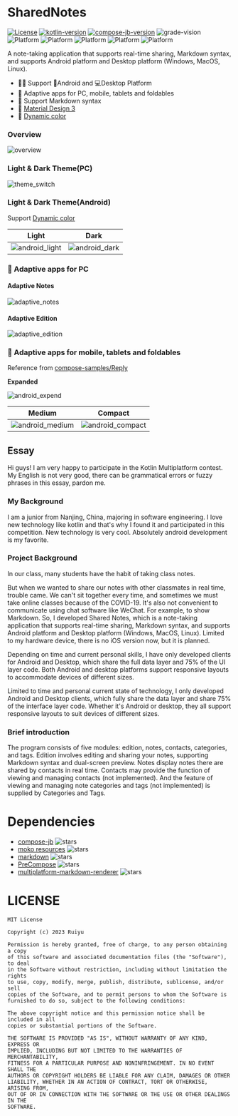 # SharedNotes

[![License](https://img.shields.io/github/license/Yorick-Ryu/SharedNotes)](https://mit-license.org/)
[![kotlin-version](https://img.shields.io/badge/kotlin-1.7.20-blue)](https://github.com/JetBrains/kotlin)
[![compose-jb-version](https://img.shields.io/badge/compose--jb-1.2.2-pink)](https://github.com/JetBrains/compose-jb)
![grade-vision](https://img.shields.io/badge/gradle-7.2.2-blue)
![Platform](https://img.shields.io/badge/platform-Android-green)
![Platform](https://img.shields.io/badge/platform-Windows-blue)
![Platform](https://img.shields.io/badge/platform-Linux-blue)
![Platform](https://img.shields.io/badge/platform-MacOX-blue)
![Platform](https://img.shields.io/badge/platform-JVM-red)

A note-taking application that supports real-time sharing, Markdown syntax, and supports Android platform and Desktop platform (Windows, MacOS, Linux).

- 🧑‍💻 Support 📱Android and 💻Desktop Platform 
- 🎉 Adaptive apps for PC, mobile, tablets and foldables
- 📖 Support Markdown syntax
- 🍪 [Material Design 3](https://m3.material.io/)
- 🌈 [Dynamic color](https://m3.material.io/styles/color/dynamic-color/overview)

### Overview

![overview](./img/overview.gif)

### Light & Dark Theme(PC)

![theme_switch](./img/theme_switch.gif)

### Light & Dark Theme(Android)

Support [Dynamic color](https://m3.material.io/styles/color/dynamic-color/overview)

|                   Light                   |                  Dark                   |
|:-----------------------------------------:|:---------------------------------------:|
| ![android_light](./img/android_light.jpg) | ![android_dark](./img/android_dark.jpg) |

### 🎉 Adaptive apps for PC

#### Adaptive Notes

![adaptive_notes](./img/adaptive_notes.gif)

#### Adaptive Edition

![adaptive_edition](./img/adaptive_edition.gif)

### 🎉 Adaptive apps for mobile, tablets and foldables

Reference from [compose-samples/Reply](https://github.com/android/compose-samples/tree/main/Reply)

**Expanded**

![android_expend](./img/android_expend.png)

| Medium                                      | Compact                                       |
|---------------------------------------------|-----------------------------------------------|
| ![android_medium](./img/android_medium.png) | ![android_compact](./img/android_compact.png) |


## Essay

Hi guys! I am very happy to participate in the Kotlin Multiplatform contest. My English is not very good, there can be grammatical errors or fuzzy phrases in this essay, pardon me.

### My Background

I am a junior from Nanjing, China, majoring in software engineering. I love new technology like kotlin and that's why I found it and participated in this competition. New technology is very cool. Absolutely android development is my favorite.

### Project Background

In our class, many students have the habit of taking class notes. 

But when we wanted to share our notes with other classmates in real time, trouble came. We can't sit together every time, and sometimes we must take online classes because of the COVID-19. It's also not convenient to communicate using chat software like WeChat. For example, to show Markdown. So, I developed Shared Notes, which is a note-taking application that supports real-time sharing, Markdown syntax, and supports Android platform and Desktop platform (Windows, MacOS, Linux). Limited to my hardware device, there is no iOS version now, but it is planned.

Depending on time and current personal skills, I have only developed clients for Android and Desktop, which share the full data layer and 75% of the UI layer code. Both Android and desktop platforms support responsive layouts to accommodate devices of different sizes.

Limited to time and personal current state of technology, I only developed Android and Desktop clients, which fully share the data layer and share 75% of the interface layer code. Whether it's Android or desktop, they all support responsive layouts to suit devices of different sizes.

### Brief introduction

The program consists of five modules: edition, notes, contacts, categories, and tags. Edition involves editing and sharing your notes, supporting  Markdown syntax and dual-screen preview. Notes display notes there are shared by contacts in real time. Contacts may provide the function of viewing and managing contacts (not implemented). And the feature of viewing and managing note categories and tags (not implemented) is supplied by Categories and Tags.

# Dependencies

- [compose-jb](https://github.com/JetBrains/compose-jb) ![stars](https://img.shields.io/github/stars/JetBrains/compose-jb)
- [moko resources](https://github.com/icerockdev/moko-resources) ![stars](https://img.shields.io/github/stars/icerockdev/moko-resources)
- [markdown](https://github.com/JetBrains/markdown) ![stars](https://img.shields.io/github/stars/JetBrains/markdown)
- [PreCompose](https://github.com/Tlaster/PreCompose) ![stars](https://img.shields.io/github/stars/Tlaster/PreCompose)
- [multiplatform-markdown-renderer](https://github.com/mikepenz/multiplatform-markdown-renderer) ![stars](https://img.shields.io/github/stars/mikepenz/multiplatform-markdown-renderer)

# LICENSE
```
MIT License

Copyright (c) 2023 Ruiyu

Permission is hereby granted, free of charge, to any person obtaining a copy
of this software and associated documentation files (the "Software"), to deal
in the Software without restriction, including without limitation the rights
to use, copy, modify, merge, publish, distribute, sublicense, and/or sell
copies of the Software, and to permit persons to whom the Software is
furnished to do so, subject to the following conditions:

The above copyright notice and this permission notice shall be included in all
copies or substantial portions of the Software.

THE SOFTWARE IS PROVIDED "AS IS", WITHOUT WARRANTY OF ANY KIND, EXPRESS OR
IMPLIED, INCLUDING BUT NOT LIMITED TO THE WARRANTIES OF MERCHANTABILITY,
FITNESS FOR A PARTICULAR PURPOSE AND NONINFRINGEMENT. IN NO EVENT SHALL THE
AUTHORS OR COPYRIGHT HOLDERS BE LIABLE FOR ANY CLAIM, DAMAGES OR OTHER
LIABILITY, WHETHER IN AN ACTION OF CONTRACT, TORT OR OTHERWISE, ARISING FROM,
OUT OF OR IN CONNECTION WITH THE SOFTWARE OR THE USE OR OTHER DEALINGS IN THE
SOFTWARE.
```
